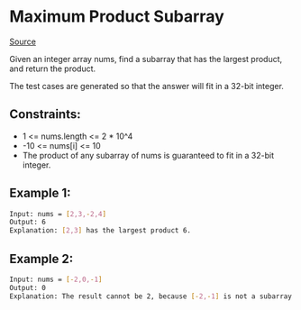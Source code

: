 # Maximum Product Subarray
[Source](https://leetcode.com/problems/maximum-product-subarray/)

Given an integer array nums, find a subarray that has the largest product, and return the product.

The test cases are generated so that the answer will fit in a 32-bit integer.

## Constraints:

 - 1 <= nums.length <= 2 * 10^4
 - -10 <= nums[i] <= 10
 - The product of any subarray of nums is guaranteed to fit in a 32-bit integer.

## Example 1:
```sh
Input: nums = [2,3,-2,4]
Output: 6
Explanation: [2,3] has the largest product 6.
```

## Example 2:
```sh
Input: nums = [-2,0,-1]
Output: 0
Explanation: The result cannot be 2, because [-2,-1] is not a subarray.
```
